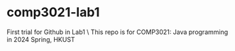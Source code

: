 # comp3021-lab1
First trial for Github in Lab1 \\
This repo is for COMP3021: Java programming in 2024 Spring, HKUST
